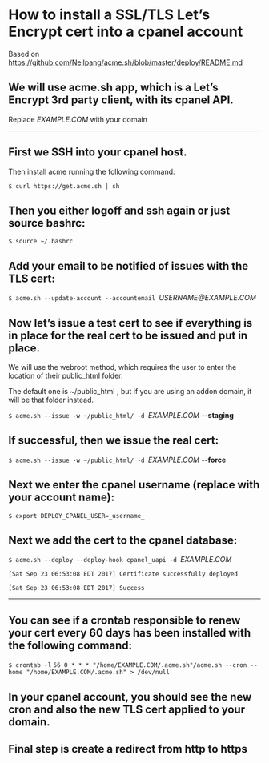 # How to install a SSL/TLS Let’s Encrypt cert into a cpanel account
Based on https://github.com/Neilpang/acme.sh/blob/master/deploy/README.md

## We will use acme.sh app, which is a Let’s Encrypt 3rd party client, with its cpanel API.
Replace _EXAMPLE.COM_ with your domain
***

## First we SSH into your cpanel host.
Then install acme running the following command:

`$ curl https://get.acme.sh | sh`

## Then you either logoff and ssh again or just source bashrc:

`$ source ~/.bashrc`

## Add your email to be notified of issues with the TLS cert:

`$ acme.sh --update-account --accountemail `_USERNAME@EXAMPLE.COM_

## Now let’s issue a test cert to see if everything is in place for the real cert to be issued and put in place.
We will use the webroot method, which requires the user to enter the location of their public_html folder. 

The default one is ~/public_html , but if you are using an addon domain, it will be that folder instead.

`$ acme.sh --issue -w ~/public_html/ -d `_EXAMPLE.COM_ **--staging**

## If successful, then we issue the real cert:
`$ acme.sh --issue -w ~/public_html/ -d `_EXAMPLE.COM_ **--force**

## Next we enter the cpanel username (replace with your account name):
`$ export DEPLOY_CPANEL_USER=_username_`

## Next we add the cert to the cpanel database:
`$ acme.sh --deploy --deploy-hook cpanel_uapi -d `_EXAMPLE.COM_

`[Sat Sep 23 06:53:08 EDT 2017] Certificate successfully deployed`

`[Sat Sep 23 06:53:08 EDT 2017] Success`

***

## You can see if a crontab responsible to renew your cert every 60 days has been installed with the following command:
`$ crontab -l`
`56 0 * * * "/home/EXAMPLE.COM/.acme.sh"/acme.sh --cron --home "/home/EXAMPLE.COM/.acme.sh" > /dev/null`

## In your cpanel account, you should see the new cron and also the new TLS cert applied to your domain.

## **Final step is create a redirect from http to https**
